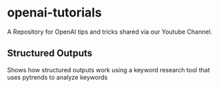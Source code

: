 # openai-tutorials
A Repository for OpenAI tips and tricks shared via our Youtube Channel. 

## Structured Outputs 
Shows how structured outputs work using a keyword research tool that uses pytrends to analyze keywords 
